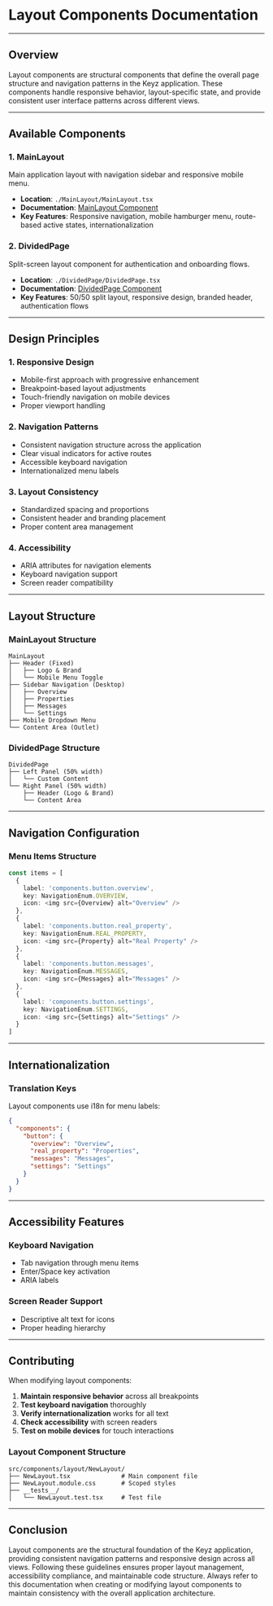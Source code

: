# Layout Components Documentation

---

## Overview
Layout components are structural components that define the overall page structure and navigation patterns in the Keyz application. These components handle responsive behavior, layout-specific state, and provide consistent user interface patterns across different views.

---

## Available Components

### 1. MainLayout
Main application layout with navigation sidebar and responsive mobile menu.
- **Location**: `./MainLayout/MainLayout.tsx`
- **Documentation**: [MainLayout Component](./MainLayout/main-layout-component.md)
- **Key Features**: Responsive navigation, mobile hamburger menu, route-based active states, internationalization

### 2. DividedPage
Split-screen layout component for authentication and onboarding flows.
- **Location**: `./DividedPage/DividedPage.tsx`
- **Documentation**: [DividedPage Component](./DividedPage/divided-page-component.md)
- **Key Features**: 50/50 split layout, responsive design, branded header, authentication flows

---

## Design Principles

### 1. Responsive Design
- Mobile-first approach with progressive enhancement
- Breakpoint-based layout adjustments
- Touch-friendly navigation on mobile devices
- Proper viewport handling

### 2. Navigation Patterns
- Consistent navigation structure across the application
- Clear visual indicators for active routes
- Accessible keyboard navigation
- Internationalized menu labels

### 3. Layout Consistency
- Standardized spacing and proportions
- Consistent header and branding placement
- Proper content area management

### 4. Accessibility
- ARIA attributes for navigation elements
- Keyboard navigation support
- Screen reader compatibility

---

## Layout Structure

### MainLayout Structure
```
MainLayout
├── Header (Fixed)
│   ├── Logo & Brand
│   └── Mobile Menu Toggle
├── Sidebar Navigation (Desktop)
│   ├── Overview
│   ├── Properties
│   ├── Messages
│   └── Settings
├── Mobile Dropdown Menu
└── Content Area (Outlet)
```

### DividedPage Structure
```
DividedPage
├── Left Panel (50% width)
│   └── Custom Content
└── Right Panel (50% width)
    ├── Header (Logo & Brand)
    └── Content Area
```

---

## Navigation Configuration

### Menu Items Structure
```typescript
const items = [
  {
    label: 'components.button.overview',
    key: NavigationEnum.OVERVIEW,
    icon: <img src={Overview} alt="Overview" />
  },
  {
    label: 'components.button.real_property', 
    key: NavigationEnum.REAL_PROPERTY,
    icon: <img src={Property} alt="Real Property" />
  },
  {
    label: 'components.button.messages',
    key: NavigationEnum.MESSAGES,
    icon: <img src={Messages} alt="Messages" />
  },
  {
    label: 'components.button.settings',
    key: NavigationEnum.SETTINGS,
    icon: <img src={Settings} alt="Settings" />
  }
]
```

---

## Internationalization

### Translation Keys
Layout components use i18n for menu labels:

```json
{
  "components": {
    "button": {
      "overview": "Overview",
      "real_property": "Properties", 
      "messages": "Messages",
      "settings": "Settings"
    }
  }
}
```

---

## Accessibility Features

### Keyboard Navigation
- Tab navigation through menu items
- Enter/Space key activation
- ARIA labels

### Screen Reader Support
- Descriptive alt text for icons
- Proper heading hierarchy

---

## Contributing

When modifying layout components:

1. **Maintain responsive behavior** across all breakpoints
2. **Test keyboard navigation** thoroughly
3. **Verify internationalization** works for all text
4. **Check accessibility** with screen readers
5. **Test on mobile devices** for touch interactions

### Layout Component Structure
```
src/components/layout/NewLayout/
├── NewLayout.tsx              # Main component file
├── NewLayout.module.css       # Scoped styles
├── __tests__/
│   └── NewLayout.test.tsx     # Test file
```

---

## Conclusion
Layout components are the structural foundation of the Keyz application, providing consistent navigation patterns and responsive design across all views. Following these guidelines ensures proper layout management, accessibility compliance, and maintainable code structure. Always refer to this documentation when creating or modifying layout components to maintain consistency with the overall application architecture.